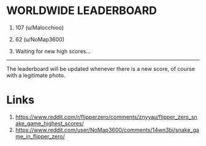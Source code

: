 # WORLDWIDE LEADERBOARD

1. 107 (u/Malocchioo)

2. 62 (u/NoMap3600)

3. Waiting for new high scores...


------------------------------------------------------------------------------------------
The leaderboard will be updated whenever there is a new score, of course with a legitimate photo.

# Links
1. https://www.reddit.com/r/flipperzero/comments/znyyau/flipper_zero_snake_game_highest_scores/
2. https://www.reddit.com/user/NoMap3600/comments/14wn3bi/snake_game_in_flipper_zero/
